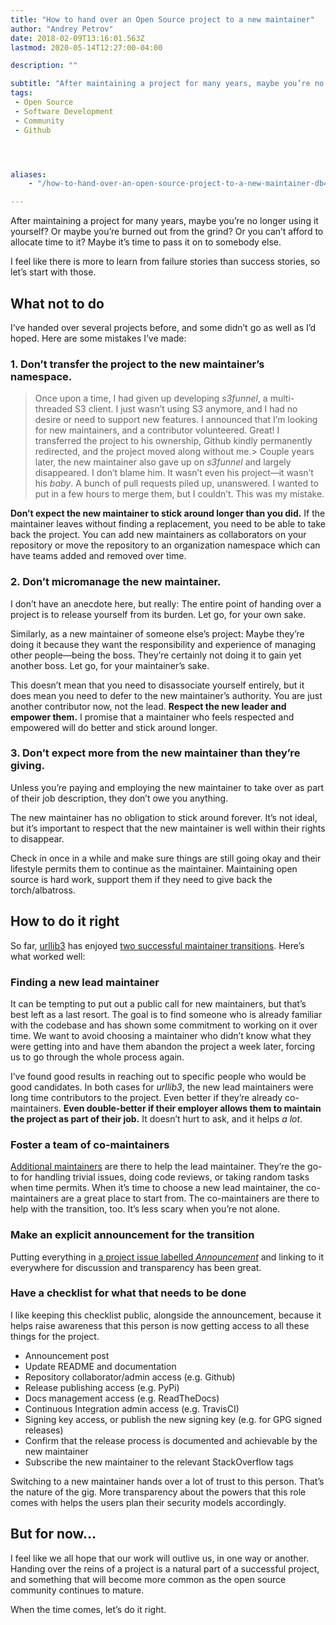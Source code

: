 ```yaml
---
title: "How to hand over an Open Source project to a new maintainer"
author: "Andrey Petrov"
date: 2018-02-09T13:16:01.563Z
lastmod: 2020-05-14T12:27:00-04:00

description: ""

subtitle: "After maintaining a project for many years, maybe you’re no longer using it yourself? Or maybe you’re burned out from the grind? Or you…"
tags:
 - Open Source
 - Software Development
 - Community
 - Github




aliases:
    - "/how-to-hand-over-an-open-source-project-to-a-new-maintainer-db433aaf57e8"

---
```


After maintaining a project for many years, maybe you’re no longer using it yourself? Or maybe you’re burned out from the grind? Or you can’t afford to allocate time to it? Maybe it’s time to pass it on to somebody else.

I feel like there is more to learn from failure stories than success stories, so let’s start with those.

## What not to do

I’ve handed over several projects before, and some didn’t go as well as I’d hoped. Here are some mistakes I’ve made:

### 1. Don’t transfer the project to the new maintainer’s namespace.
> Once upon a time, I had given up developing _s3funnel_, a multi-threaded S3 client. I just wasn’t using S3 anymore, and I had no desire or need to support new features. I announced that I’m looking for new maintainers, and a contributor volunteered. Great! I transferred the project to his ownership, Github kindly permanently redirected, and the project moved along without me.> Couple years later, the new maintainer also gave up on _s3funnel_ and largely disappeared. I don’t blame him. It wasn’t even his project—it wasn’t his _baby_. A bunch of pull requests piled up, unanswered. I wanted to put in a few hours to merge them, but I couldn’t. This was my mistake.

**Don’t expect the new maintainer to stick around longer than you did.** If the maintainer leaves without finding a replacement, you need to be able to take back the project. You can add new maintainers as collaborators on your repository or move the repository to an organization namespace which can have teams added and removed over time.

### 2. Don’t micromanage the new maintainer.

I don’t have an anecdote here, but really: The entire point of handing over a project is to release yourself from its burden. Let go, for your own sake.

Similarly, as a new maintainer of someone else’s project: Maybe they’re doing it because they want the responsibility and experience of managing other people—being the boss. They’re certainly not doing it to gain yet another boss. Let go, for your maintainer’s sake.

This doesn’t mean that you need to disassociate yourself entirely, but it does mean you need to defer to the new maintainer’s authority. You are just another contributor now, not the lead. **Respect the new leader and empower them.** I promise that a maintainer who feels respected and empowered will do better and stick around longer.

### 3. Don’t expect more from the new maintainer than they’re giving.

Unless you’re paying and employing the new maintainer to take over as part of their job description, they don’t owe you anything.

The new maintainer has no obligation to stick around forever. It’s not ideal, but it’s important to respect that the new maintainer is well within their rights to disappear.

Check in once in a while and make sure things are still going okay and their lifestyle permits them to continue as the maintainer. Maintaining open source is hard work, support them if they need to give back the torch/albatross.

## How to do it right

So far, [urllib3](https://github.com/shazow/urllib3) has enjoyed [two successful maintainer transitions](https://github.com/shazow/urllib3/issues?q=label%3AAnnouncement). Here’s what worked well:

### Finding a new lead maintainer

It can be tempting to put out a public call for new maintainers, but that’s best left as a last resort. The goal is to find someone who is already familiar with the codebase and has shown some commitment to working on it over time. We want to avoid choosing a maintainer who didn’t know what they were getting into and have them abandon the project a week later, forcing us to go through the whole process again.

I’ve found good results in reaching out to specific people who would be good candidates. In both cases for _urllib3_, the new lead maintainers were long time contributors to the project. Even better if they’re already co-maintainers. **Even double-better if their employer allows them to maintain the project as part of their job.** It doesn’t hurt to ask, and it helps _a lot_.

### Foster a team of co-maintainers

[Additional maintainers](https://github.com/shazow/urllib3#maintainers) are there to help the lead maintainer. They’re the go-to for handling trivial issues, doing code reviews, or taking random tasks when time permits. When it’s time to choose a new lead maintainer, the co-maintainers are a great place to start from. The co-maintainers are there to help with the transition, too. It’s less scary when you’re not alone.

### Make an explicit announcement for the transition

> [](https://twitter.com/shazow/status/939957174155046913)


Putting everything in [a project issue labelled _Announcement_](https://github.com/shazow/urllib3/issues?q=label%3AAnnouncement) and linking to it everywhere for discussion and transparency has been great.

### Have a checklist for what that needs to be done

I like keeping this checklist public, alongside the announcement, because it helps raise awareness that this person is now getting access to all these things for the project.

*   Announcement post
*   Update README and documentation
*   Repository collaborator/admin access (e.g. Github)
*   Release publishing access (e.g. PyPi)
*   Docs management access (e.g. ReadTheDocs)
*   Continuous Integration admin access (e.g. TravisCI)
*   Signing key access, or publish the new signing key (e.g. for GPG signed releases)
*   Confirm that the release process is documented and achievable by the new maintainer
*   Subscribe the new maintainer to the relevant StackOverflow tags

Switching to a new maintainer hands over a lot of trust to this person. That’s the nature of the gig. More transparency about the powers that this role comes with helps the users plan their security models accordingly.

## But for now…

I feel like we all hope that our work will outlive us, in one way or another. Handing over the reins of a project is a natural part of a successful project, and something that will become more common as the open source community continues to mature.

When the time comes, let’s do it right.

